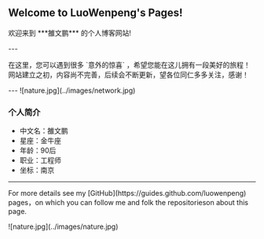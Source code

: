 ## Welcome to LuoWenpeng's Pages!

<p>欢迎来到 ***雒文鹏*** 的个人博客网站!</p>
---
<p>在这里，您可以遇到很多 `意外的惊喜` ，希望您能在这儿拥有一段美好的旅程！网站建立之初，内容尚不完善，后续会不断更新，望各位同仁多多关注，感谢！</p>
---
![nature.jpg](../images/network.jpg)

### 个人简介
- 中文名：雒文鹏
- 星座：金牛座
- 年龄：90后
- 职业：工程师
- 坐标：南京

---
<p>For more details see my [GitHub](https://guides.github.com/luowenpeng) pages，on which you can follow me and folk the repositorieson about this page.</p>
![nature.jpg](../images/nature.jpg)
